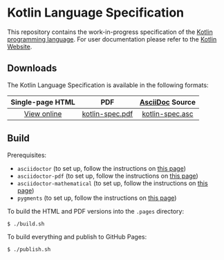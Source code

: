 # Kotlin Language Specification

This repository contains the work-in-progress specification of the [Kotlin programming language](https://kotlinlang.org).
For user documentation please refer to the [Kotlin Website](https://kotlinlang.org).

## Downloads

The Kotlin Language Specification is available in the following formats:  

Single-page HTML | PDF | [AsciiDoc](http://www.methods.co.nz/asciidoc/) Source |
:----:|:----:|:----:
[View online](http://jetbrains.github.io/kotlin-spec/) | [kotlin-spec.pdf](http://jetbrains.github.io/kotlin-spec/kotlin-spec.pdf) | [kotlin-spec.asc](kotlin-spec.asc)

## Build

Prerequisites:
* `asciidoctor` (to set up, follow the instructions on [this page](http://asciidoctor.org/docs/install-toolchain/))
* `asciidoctor-pdf` (to set up, follow the instructions on [this page](https://asciidoctor.org/docs/asciidoctor-pdf/#install-the-published-gem))
* `asciidoctor-mathematical` (to set up, follow the instructions on [this page](https://asciidoctor.org/docs/asciidoctor-pdf/#asciidoctor-mathematical))
* `pygments` (to set up, follow the instructions on [this page](https://asciidoctor.org/docs/user-manual/#pygments))

To build the HTML and PDF versions into the `.pages` directory: 

``` bash
$ ./build.sh
```

To build everything and publish to GitHub Pages:

``` bash
$ ./publish.sh
```
